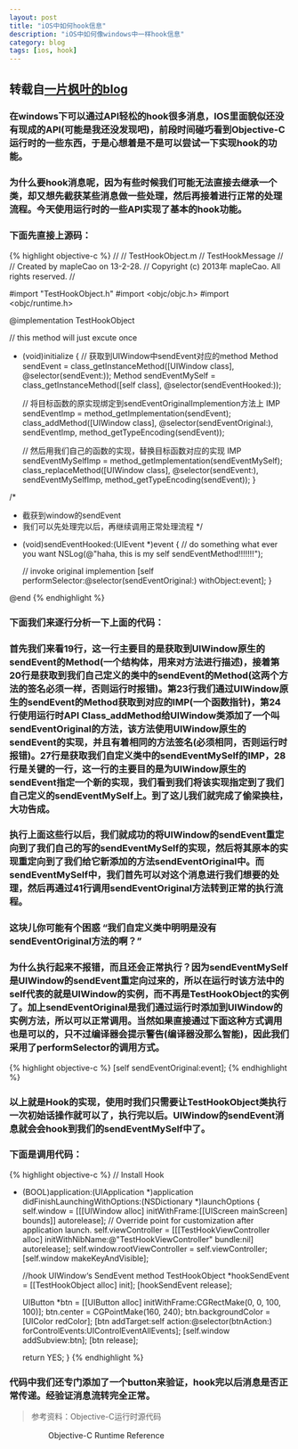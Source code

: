 ```yaml
---
layout: post
title: "iOS中如何hook信息"
description: "iOS中如何像windows中一样hook信息"
category: blog
tags: [ios, hook]
---
```


## 转载自[一片枫叶的blog](http://www.cnblogs.com/smileEvday/archive/2013/02/28/Hook.html)

### 在windows下可以通过API轻松的hook很多消息，IOS里面貌似还没有现成的API(可能是我还没发现吧)，前段时间碰巧看到Objective-C运行时的一些东西，于是心想着是不是可以尝试一下实现hook的功能。

### 为什么要hook消息呢，因为有些时候我们可能无法直接去继承一个类，却又想先截获某些消息做一些处理，然后再接着进行正常的处理流程。今天使用运行时的一些API实现了基本的hook功能。

### 下面先直接上源码：
{% highlight objective-c %}
//
//  TestHookObject.m
//  TestHookMessage
//
//  Created by mapleCao on 13-2-28.
//  Copyright (c) 2013年 mapleCao. All rights reserved.
//

#import "TestHookObject.h"
#import <objc/objc.h>
#import <objc/runtime.h>

@implementation TestHookObject

// this method will just excute once
+ (void)initialize
{
    // 获取到UIWindow中sendEvent对应的method
    Method sendEvent = class_getInstanceMethod([UIWindow class], @selector(sendEvent:));
    Method sendEventMySelf = class_getInstanceMethod([self class], @selector(sendEventHooked:));
    
    // 将目标函数的原实现绑定到sendEventOriginalImplemention方法上
    IMP sendEventImp = method_getImplementation(sendEvent);
    class_addMethod([UIWindow class], @selector(sendEventOriginal:), sendEventImp, method_getTypeEncoding(sendEvent));
    
    // 然后用我们自己的函数的实现，替换目标函数对应的实现
    IMP sendEventMySelfImp = method_getImplementation(sendEventMySelf);
    class_replaceMethod([UIWindow class], @selector(sendEvent:), sendEventMySelfImp, method_getTypeEncoding(sendEvent));
}

/*
 * 截获到window的sendEvent
 * 我们可以先处理完以后，再继续调用正常处理流程
 */
- (void)sendEventHooked:(UIEvent *)event
{
    // do something what ever you want
    NSLog(@"haha, this is my self sendEventMethod!!!!!!!");
    
    // invoke original implemention
    [self performSelector:@selector(sendEventOriginal:) withObject:event];
}

@end
{% endhighlight %}

### 下面我们来逐行分析一下上面的代码：

### 首先我们来看19行，这一行主要目的是获取到UIWindow原生的sendEvent的Method(一个结构体，用来对方法进行描述)，接着第20行是获取到我们自己定义的类中的sendEvent的Method(这两个方法的签名必须一样，否则运行时报错)。第23行我们通过UIWindow原生的sendEvent的Method获取到对应的IMP(一个函数指针)，第24行使用运行时API Class_addMethod给UIWindow类添加了一个叫sendEventOriginal的方法，该方法使用UIWindow原生的sendEvent的实现，并且有着相同的方法签名(必须相同，否则运行时报错)。27行是获取我们自定义类中的sendEventMySelf的IMP，28行是关键的一行，这一行的主要目的是为UIWindow原生的sendEvent指定一个新的实现，我们看到我们将该实现指定到了我们自己定义的sendEventMySelf上。到了这儿我们就完成了偷梁换柱，大功告成。

### 执行上面这些行以后，我们就成功的将UIWindow的sendEvent重定向到了我们自己的写的sendEventMySelf的实现，然后将其原本的实现重定向到了我们给它新添加的方法sendEventOriginal中。而sendEventMySelf中，我们首先可以对这个消息进行我们想要的处理，然后再通过41行调用sendEventOriginal方法转到正常的执行流程。

### 这块儿你可能有个困惑 “我们自定义类中明明是没有sendEventOriginal方法的啊？” 

### 为什么执行起来不报错，而且还会正常执行？因为sendEventMySelf是UIWindow的sendEvent重定向过来的，所以在运行时该方法中的self代表的就是UIWindow的实例，而不再是TestHookObject的实例了。加上sendEventOriginal是我们通过运行时添加到UIWindow的实例方法，所以可以正常调用。当然如果直接通过下面这种方式调用也是可以的，只不过编译器会提示警告(编译器没那么智能)，因此我们采用了performSelector的调用方式。

{% highlight objective-c %}
[self sendEventOriginal:event];
{% endhighlight %}

### 以上就是Hook的实现，使用时我们只需要让TestHookObject类执行一次初始话操作就可以了，执行完以后。UIWindow的sendEvent消息就会会hook到我们的sendEventMySelf中了。

### 下面是调用代码：
{% highlight objective-c %}
//  Install Hook

- (BOOL)application:(UIApplication *)application didFinishLaunchingWithOptions:(NSDictionary *)launchOptions
{
    self.window = [[[UIWindow alloc] initWithFrame:[[UIScreen mainScreen] bounds]] autorelease];
    // Override point for customization after application launch.
    self.viewController = [[[TestHookViewController alloc] initWithNibName:@"TestHookViewController" bundle:nil] autorelease];
    self.window.rootViewController = self.viewController;
    [self.window makeKeyAndVisible];
    
    
    //hook UIWindow‘s SendEvent method
    TestHookObject *hookSendEvent = [[TestHookObject alloc] init];
    [hookSendEvent release];
    
    UIButton *btn = [[UIButton alloc] initWithFrame:CGRectMake(0, 0, 100, 100)];
    btn.center = CGPointMake(160, 240);
    btn.backgroundColor = [UIColor redColor];
    [btn addTarget:self action:@selector(btnAction:) forControlEvents:UIControlEventAllEvents];
    [self.window addSubview:btn];
    [btn release];
    
    return YES;
}
{% endhighlight %}


### 代码中我们还专门添加了一个button来验证，hook完以后消息是否正常传递。经验证消息流转完全正常。
 

> 参考资料：Objective-C运行时源代码

　　　　　Objective-C Runtime Reference
